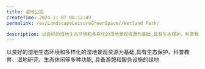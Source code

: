 ```yaml
---
title: 湿地公园
createTime: 2024-11-07 00:12:49
permalink: /es/LandscapeLeisureGreenSpace//Wetland Park/

description: 以良好的湿地生态环境和多样化的湿地景观资源为基础,具有生态保护、科普教育、湿地研究、生态休闲等多种功能, 具备游憩和服务设施的绿地
---
```


以良好的湿地生态环境和多样化的湿地景观资源为基础,具有生态保护、科普教育、湿地研究、生态休闲等多种功能, 具备游憩和服务设施的绿地